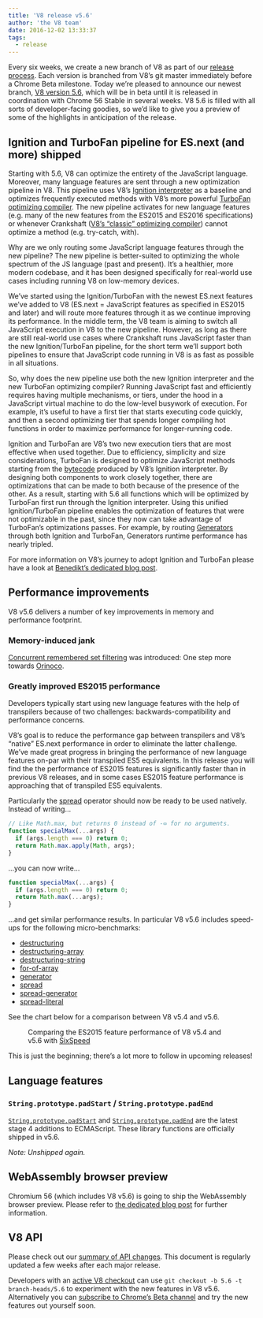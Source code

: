 ```yaml
---
title: 'V8 release v5.6'
author: 'the V8 team'
date: 2016-12-02 13:33:37
tags:
  - release
---
```

Every six weeks, we create a new branch of V8 as part of our [release process](/docs/release-process). Each version is branched from V8’s git master immediately before a Chrome Beta milestone. Today we’re pleased to announce our newest branch, [V8 version 5.6](https://chromium.googlesource.com/v8/v8.git/+log/branch-heads/5.6), which will be in beta until it is released in coordination with Chrome 56 Stable in several weeks. V8 5.6 is filled with all sorts of developer-facing goodies, so we’d like to give you a preview of some of the highlights in anticipation of the release.

## Ignition and TurboFan pipeline for ES.next (and more) shipped

Starting with 5.6, V8 can optimize the entirety of the JavaScript language. Moreover, many language features are sent through a new optimization pipeline in V8. This pipeline uses V8’s [Ignition interpreter](/blog/ignition-interpreter) as a baseline and optimizes frequently executed methods with V8’s more powerful [TurboFan optimizing compiler](/docs/turbofan). The new pipeline activates for new language features (e.g. many of the new features from the ES2015 and ES2016 specifications) or whenever Crankshaft ([V8’s “classic” optimizing compiler](https://blog.chromium.org/2010/12/new-crankshaft-for-v8.html)) cannot optimize a method (e.g. try-catch, with).

Why are we only routing some JavaScript language features through the new pipeline? The new pipeline is better-suited to optimizing the whole spectrum of the JS language (past and present). It’s a healthier, more modern codebase, and it has been designed specifically for real-world use cases including running V8 on low-memory devices.

We’ve started using the Ignition/TurboFan with the newest ES.next features we’ve added to V8 (ES.next = JavaScript features as specified in ES2015 and later) and will route more features through it as we continue improving its performance. In the middle term, the V8 team is aiming to switch all JavaScript execution in V8 to the new pipeline. However, as long as there are still real-world use cases where Crankshaft runs JavaScript faster than the new Ignition/TurboFan pipeline, for the short term we’ll support both pipelines to ensure that JavaScript code running in V8 is as fast as possible in all situations.

So, why does the new pipeline use both the new Ignition interpreter and the new TurboFan optimizing compiler? Running JavaScript fast and efficiently requires having multiple mechanisms, or tiers, under the hood in a JavaScript virtual machine to do the low-level busywork of execution. For example, it’s useful to have a first tier that starts executing code quickly, and then a second optimizing tier that spends longer compiling hot functions in order to maximize performance for longer-running code.

Ignition and TurboFan are V8’s two new execution tiers that are most effective when used together. Due to efficiency, simplicity and size considerations, TurboFan is designed to optimize JavaScript methods starting from the [bytecode](https://en.wikipedia.org/wiki/Bytecode) produced by V8’s Ignition interpreter. By designing both components to work closely together, there are optimizations that can be made to both because of the presence of the other. As a result, starting with 5.6 all functions which will be optimized by TurboFan first run through the Ignition interpreter. Using this unified Ignition/TurboFan pipeline enables the optimization of features that were not optimizable in the past, since they now can take advantage of TurboFan’s optimizations passes. For example, by routing [Generators](https://developer.mozilla.org/en-US/docs/Web/JavaScript/Reference/Statements/function*) through both Ignition and TurboFan, Generators runtime performance has nearly tripled.

For more information on V8’s journey to adopt Ignition and TurboFan please have a look at [Benedikt’s dedicated blog post](https://benediktmeurer.de/2016/11/25/v8-behind-the-scenes-november-edition/).

## Performance improvements

V8 v5.6 delivers a number of key improvements in memory and performance footprint.

### Memory-induced jank

[Concurrent remembered set filtering](https://bugs.chromium.org/p/chromium/issues/detail?id=648568) was introduced: One step more towards [Orinoco](/blog/orinoco).

### Greatly improved ES2015 performance

Developers typically start using new language features with the help of transpilers because of two challenges: backwards-compatibility and performance concerns.

V8’s goal is to reduce the performance gap between transpilers and V8’s “native” ES.next performance in order to eliminate the latter challenge. We’ve made great progress in bringing the performance of new language features on-par with their transpiled ES5 equivalents. In this release you will find the the performance of ES2015 features is significantly faster than in previous V8 releases, and in some cases ES2015 feature performance is approaching that of transpiled ES5 equivalents.

Particularly the [spread](https://developer.mozilla.org/en/docs/Web/JavaScript/Reference/Operators/Spread_operator) operator should now be ready to be used natively. Instead of writing…

```js
// Like Math.max, but returns 0 instead of -∞ for no arguments.
function specialMax(...args) {
  if (args.length === 0) return 0;
  return Math.max.apply(Math, args);
}
```

…you can now write…

```js
function specialMax(...args) {
  if (args.length === 0) return 0;
  return Math.max(...args);
}
```

…and get similar performance results. In particular V8 v5.6 includes speed-ups for the following micro-benchmarks:

- [destructuring](https://github.com/fhinkel/six-speed/tree/master/tests/destructuring)
- [destructuring-array](https://github.com/fhinkel/six-speed/tree/master/tests/destructuring-array)
- [destructuring-string](https://github.com/fhinkel/six-speed/tree/master/tests/destructuring-string)
- [for-of-array](https://github.com/fhinkel/six-speed/tree/master/tests/for-of-array)
- [generator](https://github.com/fhinkel/six-speed/tree/master/tests/generator)
- [spread](https://github.com/fhinkel/six-speed/tree/master/tests/spread)
- [spread-generator](https://github.com/fhinkel/six-speed/tree/master/tests/spread-generator)
- [spread-literal](https://github.com/fhinkel/six-speed/tree/master/tests/spread-literal)

See the chart below for a comparison between V8 v5.4 and v5.6.

<figure>
  <img src="/_img/v8-release-56/perf.png" intrinsicsize="1147x709" alt="">
  <figcaption>Comparing the ES2015 feature performance of V8 v5.4 and v5.6 with <a href="https://fhinkel.github.io/six-speed/">SixSpeed</a></figcaption>
</figure>

This is just the beginning; there’s a lot more to follow in upcoming releases!

## Language features

### `String.prototype.padStart` / `String.prototype.padEnd`

[`String.prototype.padStart`](https://developer.mozilla.org/en-US/docs/Web/JavaScript/Reference/Global_Objects/String/padStart) and [`String.prototype.padEnd`](https://developer.mozilla.org/en-US/docs/Web/JavaScript/Reference/Global_Objects/String/padEnd) are the latest stage 4 additions to ECMAScript. These library functions are officially shipped in v5.6.

_Note: Unshipped again._

## WebAssembly browser preview

Chromium 56 (which includes V8 v5.6) is going to ship the WebAssembly browser preview. Please refer to [the dedicated blog post](/blog/webassembly-browser-preview) for further information.

## V8 API

Please check out our [summary of API changes](http://bit.ly/v8-api-changes). This document is regularly updated a few weeks after each major release.

Developers with an [active V8 checkout](/docs/source-code#using-git) can use `git checkout -b 5.6 -t branch-heads/5.6` to experiment with the new features in V8 v5.6. Alternatively you can [subscribe to Chrome’s Beta channel](https://www.google.com/chrome/browser/beta.html) and try the new features out yourself soon.
